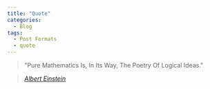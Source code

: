 ```yaml
---
title: "Quote"
categories:
  - Blog
tags:
  - Post Formats
  - quote
---
```


> "Pure Mathematics Is, In Its Way, The Poetry Of Logical Ideas."
  
> <cite><a href="https://www.doonschool.com/pure-mathematics-is-in-its-way-the-poetry-of-logical-ideas-albert-einstein/#:~:text=ideas%27%20Albert%20Einstein-,%27Pure%20Mathematics%20is%2C%20in%20its%20way%2C%20the%20poetry,of%20logical%20ideas%27%20Albert%20Einstein">Albert Einstein</a></cite>